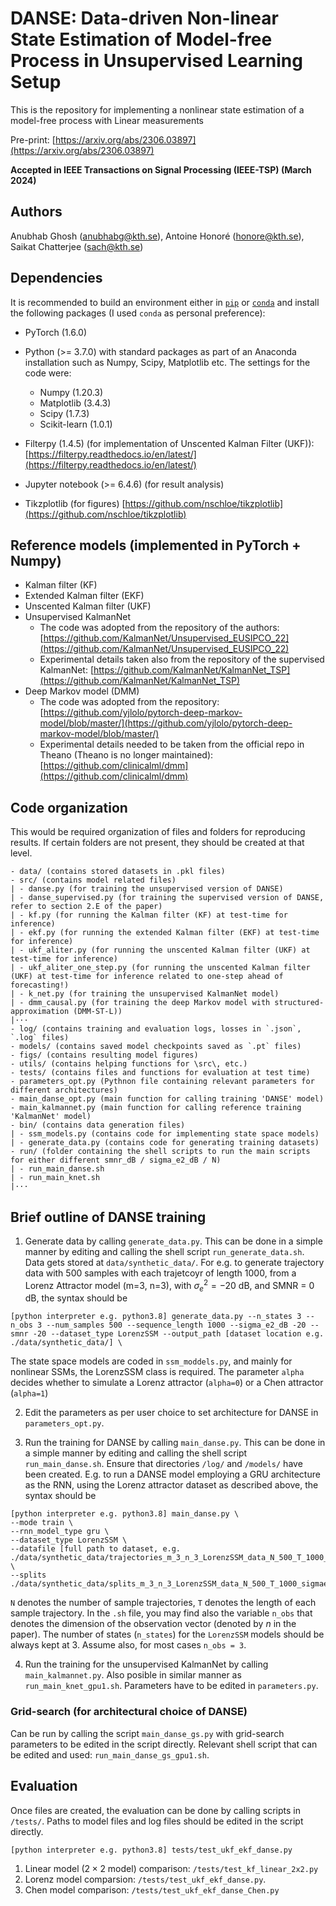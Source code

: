 # DANSE: Data-driven Non-linear State Estimation of Model-free Process in Unsupervised Learning Setup

This is the repository for implementing a nonlinear state estimation of a model-free process with Linear measurements 

Pre-print: [https://arxiv.org/abs/2306.03897](https://arxiv.org/abs/2306.03897)

**Accepted in IEEE Transactions on Signal Processing (IEEE-TSP) (March 2024)**

## Authors
Anubhab Ghosh (anubhabg@kth.se), Antoine Honoré (honore@kth.se), Saikat Chatterjee (sach@kth.se)

## Dependencies

It is recommended to build an environment either in [`pip`](https://packaging.python.org/en/latest/guides/installing-using-pip-and-virtual-environments/) or [`conda`](https://packaging.python.org/en/latest/guides/installing-using-pip-and-virtual-environments/) and install the following packages (I used `conda` as personal preference):
- PyTorch (1.6.0)
- Python (>= 3.7.0) with standard packages as part of an Anaconda installation such as Numpy, Scipy, Matplotlib etc. The settings for the code were:
    - Numpy (1.20.3)
    - Matplotlib (3.4.3)
    - Scipy (1.7.3)
    - Scikit-learn (1.0.1)

- Filterpy (1.4.5) (for implementation of Unscented Kalman Filter (UKF)): [https://filterpy.readthedocs.io/en/latest/](https://filterpy.readthedocs.io/en/latest/)
- Jupyter notebook (>= 6.4.6) (for result analysis)
- Tikzplotlib (for figures) [https://github.com/nschloe/tikzplotlib](https://github.com/nschloe/tikzplotlib)

## Reference models (implemented in PyTorch + Numpy)

- Kalman filter (KF)
- Extended Kalman filter (EKF)
- Unscented Kalman filter (UKF)
- Unsupervised KalmanNet
    - The code was adopted from the repository of the authors: [https://github.com/KalmanNet/Unsupervised_EUSIPCO_22](https://github.com/KalmanNet/Unsupervised_EUSIPCO_22)
    - Experimental details taken also from the repository of the supervised KalmanNet: [https://github.com/KalmanNet/KalmanNet_TSP](https://github.com/KalmanNet/KalmanNet_TSP)
- Deep Markov model (DMM)
    - The code was adopted from the repository: [https://github.com/yjlolo/pytorch-deep-markov-model/blob/master/](https://github.com/yjlolo/pytorch-deep-markov-model/blob/master/)
    - Experimental details needed to be taken from the official repo in Theano (Theano is no longer maintained): [https://github.com/clinicalml/dmm](https://github.com/clinicalml/dmm)
## Code organization

This would be required organization of files and folders for reproducing results. If certain folders are not present, they should be created at that level.

````
- data/ (contains stored datasets in .pkl files)
- src/ (contains model related files)
| - danse.py (for training the unsupervised version of DANSE)
| - danse_supervised.py (for training the supervised version of DANSE, refer to section 2.E of the paper)
| - kf.py (for running the Kalman filter (KF) at test-time for inference)
| - ekf.py (for running the extended Kalman filter (EKF) at test-time for inference)
| - ukf_aliter.py (for running the unscented Kalman filter (UKF) at test-time for inference)
| - ukf_aliter_one_step.py (for running the unscented Kalman filter (UKF) at test-time for inference related to one-step ahead of forecasting!)
| - k_net.py (for training the unsupervised KalmanNet model)
| - dmm_causal.py (for training the deep Markov model with structured-approximation (DMM-ST-L))
|···
- log/ (contains training and evaluation logs, losses in `.json`, `.log` files)
- models/ (contains saved model checkpoints saved as `.pt` files)
- figs/ (contains resulting model figures)
- utils/ (contains helping functions for \src\, etc.)
- tests/ (contains files and functions for evaluation at test time)
- parameters_opt.py (Pythnon file containing relevant parameters for different architectures)
- main_danse_opt.py (main function for calling training 'DANSE' model)
- main_kalmannet.py (main function for calling reference training 'KalmanNet' model)
- bin/ (contains data generation files)
| - ssm_models.py (contains code for implementing state space models)
| - generate_data.py (contains code for generating training datasets)
- run/ (folder containing the shell scripts to run the main scripts for either different smnr_dB / sigma_e2_dB / N)
| - run_main_danse.sh 
| - run_main_knet.sh
|···
````

## Brief outline of DANSE training

1. Generate data by calling `generate_data.py`. This can be done in a simple manner by editing and calling the shell script `run_generate_data.sh`. Data gets stored at `data/synthetic_data/`. For e.g. to generate trajectory data with 500 samples with each trajetcoyr of length 1000, from a Lorenz Attractor model (m=3, n=3), with $\sigma_{e}^{2}= -20$ dB, and $\text{SMNR}$ = $0$ dB, the syntax should be 
````
[python interpreter e.g. python3.8] generate_data.py --n_states 3 --n_obs 3 --num_samples 500 --sequence_length 1000 --sigma_e2_dB -20 --smnr -20 --dataset_type LorenzSSM --output_path [dataset location e.g. ./data/synthetic_data/] \
````

The state space models are coded in `ssm_moddels.py`, and mainly for nonlinear SSMs, the LorenzSSM class is required. The parameter `alpha` decides whether to simulate a Lorenz attractor (`alpha=0`) or a Chen attractor (`alpha=1`)

2. Edit the parameters as per user choice to set architecture for DANSE in `parameters_opt.py`.

3. Run the training for DANSE by calling `main_danse.py`. This can be done in a simple manner by editing and calling the shell script 
`run_main_danse.sh`. Ensure that directories `/log/` and `/models/` have been created. E.g. to run a DANSE model employing a GRU architecture as the RNN, using the Lorenz attractor dataset as described above, the syntax should be 
```
[python interpreter e.g. python3.8] main_danse.py \
--mode train \
--rnn_model_type gru \
--dataset_type LorenzSSM \
--datafile [full path to dataset, e.g. ./data/synthetic_data/trajectories_m_3_n_3_LorenzSSM_data_N_500_T_1000_sigmae2_-20.0dB_smnr_10.0dB.pkl] \
--splits ./data/synthetic_data/splits_m_3_n_3_LorenzSSM_data_N_500_T_1000_sigmae2_-20.0dB_smnr_10.0dB.pkl
```
`N` denotes the number of sample trajectories, `T` denotes the length of each sample trajectory. In the `.sh` file, you may find also the variable `n_obs` that denotes the dimension of the observation vector (denoted by $n$ in the paper). The number of states (`n_states`) for the `LorenzSSM` models should be always kept at 3. Assume also, for most cases `n_obs = 3`.

4. Run the training for the unsupervised KalmanNet by calling `main_kalmannet.py`. Also posible in similar manner as `run_main_knet_gpu1.sh`. Parameters have to be edited in `parameters.py`.

### Grid-search (for architectural choice of DANSE)

Can be run by calling the script `main_danse_gs.py` with grid-search parameters to be edited in the script directly. Relevant shell script that can be edited and used: `run_main_danse_gs_gpu1.sh`.

## Evaluation

Once files are created, the evaluation can be done by calling scripts in `/tests/`. Paths to model files and log files should be edited in the script directly. 

````
[python interpreter e.g. python3.8] tests/test_ukf_ekf_danse.py
````

1. Linear model ($2 \times 2$ model) comparison: `/tests/test_kf_linear_2x2.py`
2. Lorenz model comparsion: `/tests/test_ukf_ekf_danse.py`.
3. Chen model comparison: `/tests/test_ukf_ekf_danse_Chen.py`
